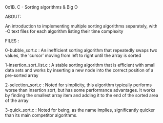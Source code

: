 0x1B. C - Sorting algorithms & Big O


ABOUT:

An introduction to implementing multiple sorting algorithms separately, with -O text files for each algorithm listing their time complexity


FILES :


0-bubble_sort.c : An inefficient sorting algorithm that repeatedly swaps two values, the 'cursor' moving from left to right until the array is sorted

1-insertion_sort_list.c : A stable sorting algorithm that is efficient with small data sets and works by inserting a new node into the correct position of a pre-sorted array

2-selection_sort.c : Noted for simplicity, this algorithm typically performs worse than insertion sort, but has some performance advantages. It works by finding the smallest array item and adding it to the end of the sorted area of the array

3-quick_sort.c : Noted for being, as the name implies, significantly quicker than its main competitor algorithms. 